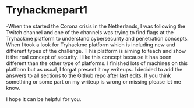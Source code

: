 # Tryhackmepart1



-When the started the Corona crisis in the Netherlands, I was following the Twitch channel and one of the channels was trying to     find flags at the Tryhackme platform to understand cybersecurity and penetration concepts.
When I took a look for Tryhackme platform which is including new and different types of the challenge. T
his platform is aiming to teach and show it the real concept of security.
I like this concept because it has been different than the other type of platforms. 
I finished lots of machines on this platform but as usual, I forgat present it my writeups. 
I decided to add the answers to all sections to the Github repo after last edits.
If you think something or some part on my writeup is wrong or missing please let me know.

I hope It can be helpful for you.
 
